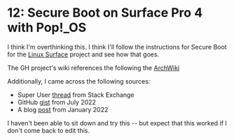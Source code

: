 # 12: Secure Boot on Surface Pro 4 with Pop!\_OS

I think I'm overthinking this.  I think I'll follow the instructions for Secure Boot for the
[Linux Surface](https://github.com/linux-surface/linux-surface/wiki/Secure-Boot) project and see
how that goes.<!--more-->

The GH project's wiki references the following the
[ArchWiki](https://wiki.archlinux.org/title/Unified_Extensible_Firmware_Interface/Secure_Boot#shim)

Additionally, I came across the following sources:

* Super User [thread](https://superuser.com/questions/1446182/how-to-boot-pop-os-in-uefi-mode-without-disabling-secure-boot-on-my-computer) from Stack Exchange
* GitHub [gist](https://gist.github.com/sudo-panda/11c80b20ff84bc18b5982614f189d5c0) from July 2022
* A blog [post](https://blog.clarence-mesina.com/2022/01/06/secure-boot-pop-os) from January 2022

I haven't been able to sit down and try this -- but expect that this worked if I don't come back to
edit this.

